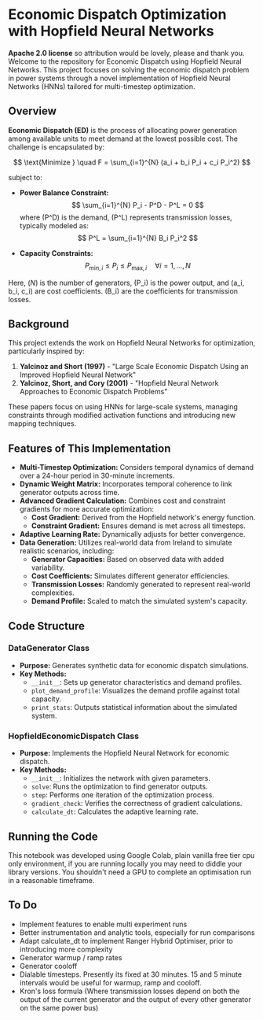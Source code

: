 



# Economic Dispatch Optimization with Hopfield Neural Networks

**Apache 2.0 license** so attribution would be lovely, please and thank you.
Welcome to the repository for Economic Dispatch using Hopfield Neural Networks. This project focuses on solving the economic dispatch problem in power systems through a novel implementation of Hopfield Neural Networks (HNNs) tailored for multi-timestep optimization.

## Overview

**Economic Dispatch (ED)** is the process of allocating power generation among available units to meet demand at the lowest possible cost. The challenge is encapsulated by:

$$
\text{Minimize } \quad F = \sum_{i=1}^{N} (a_i + b_i P_i + c_i P_i^2)
$$

subject to:

- **Power Balance Constraint:**
  $$
  \sum_{i=1}^{N} P_i - P^D - P^L = 0
  $$
  where \(P^D\) is the demand, \(P^L\) represents transmission losses, typically modeled as:
  $$
  P^L = \sum_{i=1}^{N} B_i P_i^2
  $$

- **Capacity Constraints:**
  $$
  P_{\text{min}, i} \leq P_i \leq P_{\text{max}, i} \quad \forall i = 1, \ldots, N
  $$

Here, $(N)$ is the number of generators, \(P_i\) is the power output, and \(a_i, b_i, c_i\) are cost coefficients. \(B_i\) are the coefficients for transmission losses.

## Background

This project extends the work on Hopfield Neural Networks for optimization, particularly inspired by:

1. **Yalcinoz and Short (1997)** - "Large Scale Economic Dispatch Using an Improved Hopfield Neural Network"
2. **Yalcinoz, Short, and Cory (2001)** - "Hopfield Neural Network Approaches to Economic Dispatch Problems"

These papers focus on using HNNs for large-scale systems, managing constraints through modified activation functions and introducing new mapping techniques.

## Features of This Implementation

- **Multi-Timestep Optimization:** Considers temporal dynamics of demand over a 24-hour period in 30-minute increments.
- **Dynamic Weight Matrix:** Incorporates temporal coherence to link generator outputs across time.
- **Advanced Gradient Calculation:** Combines cost and constraint gradients for more accurate optimization:
  - **Cost Gradient:** Derived from the Hopfield network's energy function.
  - **Constraint Gradient:** Ensures demand is met across all timesteps.
- **Adaptive Learning Rate:** Dynamically adjusts for better convergence.
- **Data Generation:** Utilizes real-world data from Ireland to simulate realistic scenarios, including:
  - **Generator Capacities:** Based on observed data with added variability.
  - **Cost Coefficients:** Simulates different generator efficiencies.
  - **Transmission Losses:** Randomly generated to represent real-world complexities.
  - **Demand Profile:** Scaled to match the simulated system's capacity.

## Code Structure

### DataGenerator Class

- **Purpose:** Generates synthetic data for economic dispatch simulations.
- **Key Methods:**
  - `__init__`: Sets up generator characteristics and demand profiles.
  - `plot_demand_profile`: Visualizes the demand profile against total capacity.
  - `print_stats`: Outputs statistical information about the simulated system.

### HopfieldEconomicDispatch Class

- **Purpose:** Implements the Hopfield Neural Network for economic dispatch.
- **Key Methods:**
  - `__init__`: Initializes the network with given parameters.
  - `solve`: Runs the optimization to find generator outputs.
  - `step`: Performs one iteration of the optimization process.
  - `gradient_check`: Verifies the correctness of gradient calculations.
  - `calculate_dt`: Calculates the adaptive learning rate.

## Running the Code

This notebook was developed using Google Colab, plain vanilla free tier cpu only environment, if you are running locally you may need to diddle your library versions. You shouldn't need a GPU to complete an optimisation run in a reasonable timeframe.

## To Do
- Implement features to enable multi experiment runs
- Better instrumentation and analytic tools, especially for run comparisons
- Adapt calculate_dt to implement Ranger Hybrid Optimiser, prior to introducing more complexity
- Generator warmup / ramp rates
- Generator cooloff
- Dialable timesteps. Presently its fixed at 30 minutes. 15 and 5 minute intervals would be useful for warmup, ramp and cooloff.
- Kron's loss formula (Where transmission losses depend on both the output of the current generator and the output of every other generator on the same power bus)
